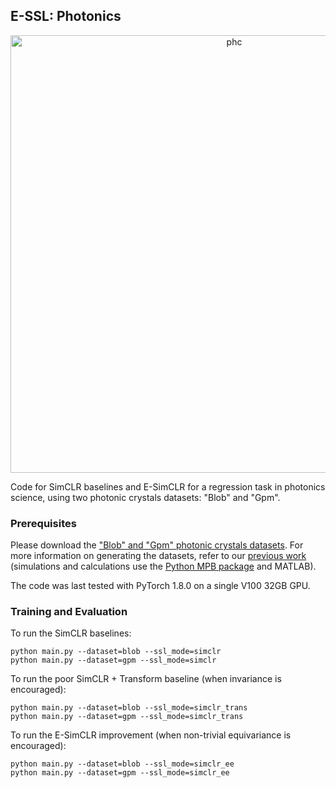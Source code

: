 E-SSL: Photonics
---------------------------------------------------------------

<p align="center">
  <img width="700" alt="phc" src="https://user-images.githubusercontent.com/19780421/158633605-825ced70-4488-484a-9bc8-2b495082bd16.png">
</p>

Code for SimCLR baselines and E-SimCLR for a regression task in photonics science, using two photonic crystals datasets: "Blob" and "Gpm".

### Prerequisites

Please download the ["Blob" and "Gpm" photonic crystals datasets](https://www.dropbox.com/sh/vvrszis4zpfniok/AADH-98EwGC6qfIULr_xPNfUa?dl=0). For more information on generating the datasets, refer to our [previous work](https://github.com/clott3/SIB-CL) 
(simulations and calculations use the [Python MPB package](https://mpb.readthedocs.io/en/latest/) and MATLAB).

The code was last tested with PyTorch 1.8.0 on a single V100 32GB GPU.

### Training and Evaluation

To run the SimCLR baselines:

```
python main.py --dataset=blob --ssl_mode=simclr
python main.py --dataset=gpm --ssl_mode=simclr
```

To run the poor SimCLR + Transform baseline (when invariance is encouraged):

```
python main.py --dataset=blob --ssl_mode=simclr_trans
python main.py --dataset=gpm --ssl_mode=simclr_trans
```

To run the E-SimCLR improvement (when non-trivial equivariance is encouraged):

```
python main.py --dataset=blob --ssl_mode=simclr_ee
python main.py --dataset=gpm --ssl_mode=simclr_ee
```

